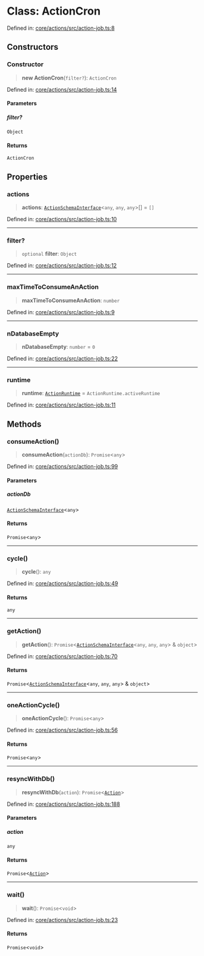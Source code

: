 # Class: ActionCron

Defined in: [core/actions/src/action-job.ts:8](https://github.com/LaWebcapsule/orbits/blob/6895cda59136b41404e10b621a12b265954f126a/core/actions/src/action-job.ts#L8)

## Constructors

### Constructor

> **new ActionCron**(`filter?`): `ActionCron`

Defined in: [core/actions/src/action-job.ts:14](https://github.com/LaWebcapsule/orbits/blob/6895cda59136b41404e10b621a12b265954f126a/core/actions/src/action-job.ts#L14)

#### Parameters

##### filter?

`Object`

#### Returns

`ActionCron`

## Properties

### actions

> **actions**: [`ActionSchemaInterface`](../interfaces/ActionSchemaInterface.md)\<`any`, `any`, `any`\>[] = `[]`

Defined in: [core/actions/src/action-job.ts:10](https://github.com/LaWebcapsule/orbits/blob/6895cda59136b41404e10b621a12b265954f126a/core/actions/src/action-job.ts#L10)

***

### filter?

> `optional` **filter**: `Object`

Defined in: [core/actions/src/action-job.ts:12](https://github.com/LaWebcapsule/orbits/blob/6895cda59136b41404e10b621a12b265954f126a/core/actions/src/action-job.ts#L12)

***

### maxTimeToConsumeAnAction

> **maxTimeToConsumeAnAction**: `number`

Defined in: [core/actions/src/action-job.ts:9](https://github.com/LaWebcapsule/orbits/blob/6895cda59136b41404e10b621a12b265954f126a/core/actions/src/action-job.ts#L9)

***

### nDatabaseEmpty

> **nDatabaseEmpty**: `number` = `0`

Defined in: [core/actions/src/action-job.ts:22](https://github.com/LaWebcapsule/orbits/blob/6895cda59136b41404e10b621a12b265954f126a/core/actions/src/action-job.ts#L22)

***

### runtime

> **runtime**: [`ActionRuntime`](ActionRuntime.md) = `ActionRuntime.activeRuntime`

Defined in: [core/actions/src/action-job.ts:11](https://github.com/LaWebcapsule/orbits/blob/6895cda59136b41404e10b621a12b265954f126a/core/actions/src/action-job.ts#L11)

## Methods

### consumeAction()

> **consumeAction**(`actionDb`): `Promise`\<`any`\>

Defined in: [core/actions/src/action-job.ts:99](https://github.com/LaWebcapsule/orbits/blob/6895cda59136b41404e10b621a12b265954f126a/core/actions/src/action-job.ts#L99)

#### Parameters

##### actionDb

[`ActionSchemaInterface`](../interfaces/ActionSchemaInterface.md)\<`any`\>

#### Returns

`Promise`\<`any`\>

***

### cycle()

> **cycle**(): `any`

Defined in: [core/actions/src/action-job.ts:49](https://github.com/LaWebcapsule/orbits/blob/6895cda59136b41404e10b621a12b265954f126a/core/actions/src/action-job.ts#L49)

#### Returns

`any`

***

### getAction()

> **getAction**(): `Promise`\<[`ActionSchemaInterface`](../interfaces/ActionSchemaInterface.md)\<`any`, `any`, `any`\> & `object`\>

Defined in: [core/actions/src/action-job.ts:70](https://github.com/LaWebcapsule/orbits/blob/6895cda59136b41404e10b621a12b265954f126a/core/actions/src/action-job.ts#L70)

#### Returns

`Promise`\<[`ActionSchemaInterface`](../interfaces/ActionSchemaInterface.md)\<`any`, `any`, `any`\> & `object`\>

***

### oneActionCycle()

> **oneActionCycle**(): `Promise`\<`any`\>

Defined in: [core/actions/src/action-job.ts:56](https://github.com/LaWebcapsule/orbits/blob/6895cda59136b41404e10b621a12b265954f126a/core/actions/src/action-job.ts#L56)

#### Returns

`Promise`\<`any`\>

***

### resyncWithDb()

> **resyncWithDb**(`action`): `Promise`\<[`Action`](Action.md)\>

Defined in: [core/actions/src/action-job.ts:188](https://github.com/LaWebcapsule/orbits/blob/6895cda59136b41404e10b621a12b265954f126a/core/actions/src/action-job.ts#L188)

#### Parameters

##### action

`any`

#### Returns

`Promise`\<[`Action`](Action.md)\>

***

### wait()

> **wait**(): `Promise`\<`void`\>

Defined in: [core/actions/src/action-job.ts:23](https://github.com/LaWebcapsule/orbits/blob/6895cda59136b41404e10b621a12b265954f126a/core/actions/src/action-job.ts#L23)

#### Returns

`Promise`\<`void`\>
